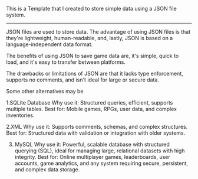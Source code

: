 This is a Template that I created to store simple data using a JSON file system.
______________________________________________________________________________________________

JSON files are used to store data. The advantage of using JSON files is that they're lightweight, human-readable, and, lastly, JSON is based on a language-independent data format.

The benefits of using JSON to save game data are, it's simple, quick to load, and it's easy to transfer between platforms.

The drawbacks or limitations of JSON are that it lacks type enforcement, supports no comments, and isn't ideal for large or secure data.

Some other alternatives may be

1.SQLite Database
Why use it: Structured queries, efficient, supports multiple tables.
Best for: Mobile games, RPGs, user data, and complex inventories.

2.XML
Why use it: Supports comments, schemas, and complex structures.
Best for: Structured data with validation or integration with older systems.

3. MySQL
Why use it: Powerful, scalable database with structured querying (SQL), ideal for managing large, relational datasets with high integrity.
Best for: Online multiplayer games, leaderboards, user accounts, game analytics, and any system requiring secure, persistent, and complex data storage.
